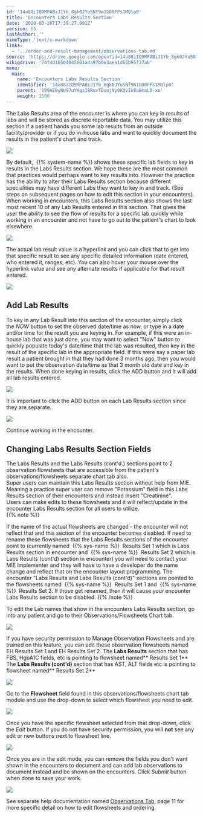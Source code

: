 ```yaml
---
id: '14u88iIQ9MPABiJ1Yb_8gk0JYuSNf9m1GD0FPs1MQlp0'
title: 'Encounters Labs Results Section'
date: '2020-03-26T17:39:27.991Z'
version: 65
lastAuthor: ''
mimeType: 'text/x-markdown'
links:
  - '../order-and-result-management/observations-tab.md'
source: 'https://drive.google.com/open?id=14u88iIQ9MPABiJ1Yb_8gk0JYuSNf9m1GD0FPs1MQlp0'
wikigdrive: '74f4d1b504045661a4a97b0e3aea1d65b95f37ab'
menu:
  main:
    name: 'Encounters Labs Results Section'
    identifier: '14u88iIQ9MPABiJ1Yb_8gk0JYuSNf9m1GD0FPs1MQlp0'
    parent: '199AEByNU97uYKqzI8RuvTDuojNy0KQvIe8uBmaL0-xo'
    weight: 1500
---
```

The Labs Results area of the encounter is where you can key in results of labs and will be stored as discrete reportable data. You may utilize this section if a patient hands you some lab results from an outside facility/provider or if you do in-house labs and want to quickly document the results in the patient's chart and track.
  
![](../encounters-labs-results-section.assets/b730d979b9d5ecd049958269bd554777.png)  

By default,  {{% system-name %}} shows these specific lab fields to key in results in the Labs Results section. We hope these are the most common that practices would perhaps want to key results into. However the practice has the ability to alter their Labs Results section because different specialities may have different Labs they want to key in and track. (See steps on subsequent pages on how to edit this section in your encounters).  
When working in encounters, this Labs Results section also shows the last most recent 10 of any Lab Results entered in this section. That gives the user the ability to see the flow of results for a specific lab quickly while working in an encounter and not have to go out to the patient's chart to look elsewhere.
  
![](../encounters-labs-results-section.assets/de948b16bc5de30d9d221411e36158c2.png)  

The actual lab result value is a hyperlink and you can click that to get into that specific result to see any specific detailed information (date entered, who entered it, ranges, etc). You can also hover your mouse over the hyperlink value and see any alternate results if applicable for that result entered.
  
![](../encounters-labs-results-section.assets/7a562a4d92a7c3e78f18fe8818a77cbc.png)  

  
## Add Lab Results  
  
To key in any Lab Result into this section of the encounter, simply click the *NOW* button to set the observed date/time as now, or type in a date and/or time for the result you are keying in. For example, if this were an in-house lab that was just done, you may want to select "Now" button to quickly populate today's date/time that the lab was resulted, then key in the result of the specific lab in the appropriate field. If this were say a paper lab result a patient brought in that they had done 3 months ago, then you would want to put the observation date/time as that 3 month old date and key in the results. When done keying in results, click the ADD button and it will add all lab results entered.
  
![](../encounters-labs-results-section.assets/5a8aed42ace26d74ec6c7d1aeec6450b.png)  

It is important to click the ADD button on each Lab Results section since they are separate.
  
![](../encounters-labs-results-section.assets/b6818cf423bebcfa508c575a0128a955.png)  

Continue working in the encounter.
  
## Changing Labs Results Section Fields  
  
The Labs Results and the Labs Results (cont'd.) sections point to 2 observation flowsheets that are accessible from the patient's observations/flowsheets separate chart tab also.  
Super users can maintain this Labs Results section without help from MIE. Meaning a practice super user can remove "Potassium" field in this Labs Results section of their encounters and instead insert "Creatinine".  
Users can make edits to these flowsheets and it will reflect/update in the encounter Labs Results section for all users to utilize.  
{{% note %}}

If the name of the actual flowsheets are changed - the encounter will not reflect that and this section of the encounter becomes disabled. If need to rename these flowsheets that the Labs Results sections of the encounter point to (currently named  {{% sys-name %}}  Results Set 1 which is Labs Results section in encounter and  {{% sys-name %}}  Results Set 2 which is Labs Results (cont'd) section in encounter) you will need to contact your MIE Implementer and they will have to have a developer do the name change and reflect that on the encounter layout programming. The encounter "Labs Results and Labs Results (cont'd)" sections are pointed to the flowsheets named  {{% sys-name %}}  Results Set 1 and  {{% sys-name %}}  Results Set 2. If those get renamed, then it will cause your encounter Labs Results section to be disabled.
{{% /note %}}

To edit the Lab names that show in the encounters Labs Results section, go into any patient and go to their Observations/Flowsheets Chart tab.
  
![](../encounters-labs-results-section.assets/58d6127694947644e551905c0cda7596.png)  

If you have security permission to Manage Observation Flowsheets and are trained on this feature, you can edit these observation flowsheets named EH Results Set 1 and EH Results Set 2.
The **Labs Results** section that has FBS, HgbA1C fields, etc is pointing to flowsheet named** Results Set 1**
The **Labs Results (cont'd)** section that has AST, ALT fields etc is pointing to flowsheet named** Results Set 2**
  
![](../encounters-labs-results-section.assets/5aab51aea0db346d2abc60bf4bdb142a.png)  

Go to the **Flowsheet** field found in this observations/flowsheets chart tab module and use the drop-down to select which flowsheet you need to edit.
  
![](../encounters-labs-results-section.assets/518e9c90d1e64c7d20fdf77e874ff49b.png)  

Once you have the specific flowsheet selected from that drop-down, click the *Edit* button. If you do not have security permission, you will **not** see any edit or new buttons next to flowsheet line.
  
![](../encounters-labs-results-section.assets/76a3f4a477100ea3e1f1dce1dff0ebf9.png)  

Once you are in the edit mode, you can remove the fields you don't want shown in the encounters to document and can add lab observations to document instead and be shown on the encounters. Click *Submit* button when done to save your work.
  
![](../encounters-labs-results-section.assets/604b853ee7621a802857793b80e07a0c.png)  

See separate help documentation named [Observations Tab](../order-and-result-management/observations-tab.md), page 11 for more specific detail on how to edit flowsheets and ordering.
